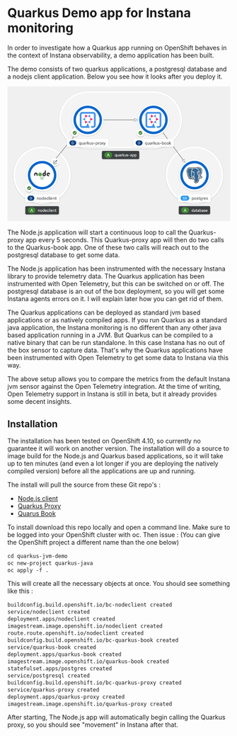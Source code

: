 # Quarkus Demo app for Instana monitoring

In order to investigate how a Quarkus app running on OpenShift behaves in the context of Instana observability, a demo application has been built.

The demo consists of two quarkus applications, a postgresql database and a nodejs client application. Below you see how it looks after you deploy it.

![Architecture](img/demo-architecture.png)

The Node.js application will start a continuous loop to call the Quarkus-proxy app every 5 seconds. This Quarkus-proxy app will then do two calls to the Quarkus-book app. One of these two calls will reach out to the postgresql database to get some data.

The Node.js application has been instrumented with the necessary Instana library to provide telemetry data. The Quarkus application has been instrumented with Open Telemetry, but this can be switched on or off. The postgresql database is an out of the box deployment, so you will get some Instana agents errors on it. I will explain later how you can get rid of them.

The Quarkus applications can be deployed as standard jvm based applications or as natively compiled apps. If you run Quarkus as a standard java application, the Instana monitoring is no different than any other java based application running in a JVM. But Quarkus can be compiled to a native binary that can be run standalone. In this case Instana has no out of the box sensor to capture data. That's why the Quarkus applications have been instrumented with Open Telemetry to get some data to Instana via this way.

The above setup allows you to compare the metrics from the default Instana jvm sensor against the Open Telemetry integration. At the time of writing, Open Telemetry support in Instana is still in beta, but it already provides some decent insights.

## Installation

The installation has been tested on OpenShift 4.10, so currently no guarantee it will work on another version. The installation will do a source to image build for the Node.js and Quarkus based applications, so it will take up to ten minutes (and even a lot longer if you are deploying the natively compiled version) before all the applications are up and running.

The install will pull the source from these Git repo's :

- [Node.js client](https://github.com/steve-lievens/ce-node-react-demo)
- [Quarkus Proxy](https://github.com/steve-lievens/ce-quarkus-proxy)
- [Quarus Book](https://github.com/steve-lievens/ce-quarkus-book)

To install download this repo locally and open a command line. Make sure to be logged into your OpenShift cluster with oc. Then issue :
(You can give the OpenShift project a different name than the one below)

```
cd quarkus-jvm-demo
oc new-project quarkus-java
oc apply -f .
```

This will create all the necessary objects at once. You should see something like this :

```
buildconfig.build.openshift.io/bc-nodeclient created
service/nodeclient created
deployment.apps/nodeclient created
imagestream.image.openshift.io/nodeclient created
route.route.openshift.io/nodeclient created
buildconfig.build.openshift.io/bc-quarkus-book created
service/quarkus-book created
deployment.apps/quarkus-book created
imagestream.image.openshift.io/quarkus-book created
statefulset.apps/postgres created
service/postgresql created
buildconfig.build.openshift.io/bc-quarkus-proxy created
service/quarkus-proxy created
deployment.apps/quarkus-proxy created
imagestream.image.openshift.io/quarkus-proxy created
```

After starting, The Node.js app will automatically begin calling the Quarkus proxy, so you should see "movement" in Instana after that.
